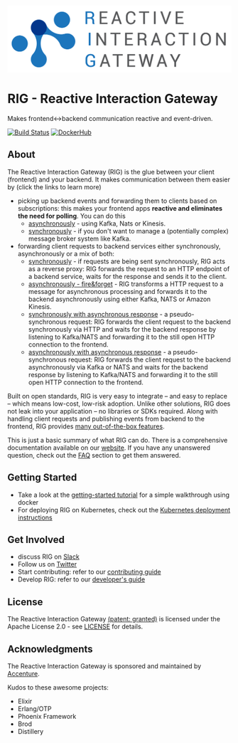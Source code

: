 ![Logo](./logo/Reactive-Interaction-Gateway-logo-cropped.png)

# RIG - Reactive Interaction Gateway

Makes frontend<->backend communication reactive and event-driven.

[![Build Status](https://travis-ci.org/Accenture/reactive-interaction-gateway.svg?branch=master)](https://travis-ci.org/Accenture/reactive-interaction-gateway)
[![DockerHub](https://img.shields.io/docker/pulls/accenture/reactive-interaction-gateway)](https://hub.docker.com/r/accenture/reactive-interaction-gateway)

## About

The Reactive Interaction Gateway (RIG) is the glue between your client (frontend) and your backend. It makes communication between them easier by (click the links to learn more)

- picking up backend events and forwarding them to clients based on subscriptions: this makes your frontend apps **reactive and eliminates the need for polling**. You can do this
  - [asynchronously](https://accenture.github.io/reactive-interaction-gateway/docs/features.html#picking-up-backend-events-and-forwarding-them-to-clients-based-on-subscriptions#asynchronously) - using Kafka, Nats or Kinesis.
  - [synchronously](https://accenture.github.io/reactive-interaction-gateway/docs/features.html#picking-up-backend-events-and-forwarding-them-to-clients-based-on-subscriptions#synchronously) - if you don't want to manage a (potentially complex) message broker system like Kafka.
- forwarding client requests to backend services either synchronously, asynchronously or a mix of both:
  - [synchronously](https://accenture.github.io/reactive-interaction-gateway/docs/features.html#synchronously) - if requests are being sent synchronously, RIG acts as a reverse proxy: RIG forwards the request to an HTTP endpoint of a backend service, waits for the response and sends it to the client.
  - [asynchronously - fire&forget](https://accenture.github.io/reactive-interaction-gateway/docs/features.html#asynchronously---fireforget) - RIG transforms a HTTP request to a message for asynchronous processing and forwards it to the backend asynchronously using either Kafka, NATS or Amazon Kinesis.
  - [synchronously with asynchronous response](https://accenture.github.io/reactive-interaction-gateway/docs/features.html#synchronously---asnychronous-response) - a pseudo-synchronous request: RIG forwards the client request to the backend synchronously via HTTP and waits for the backend response by listening to Kafka/NATS and forwarding it to the still open HTTP connection to the frontend.
  - [asynchronously with asynchronous response](https://accenture.github.io/reactive-interaction-gateway/docs/features.html#asynchronously---asnychronous-response) - a pseudo-synchronous request: RIG forwards the client request to the backend asynchronously via Kafka or NATS and waits for the backend response by listening to Kafka/NATS and forwarding it to the still open HTTP connection to the frontend.

Built on open standards, RIG is very easy to integrate – and easy to replace – which means low-cost, low-risk adoption. Unlike other solutions, RIG does not leak into your application – no libraries or SDKs required. Along with handling client requests and publishing events from backend to the frontend, RIG provides [many out-of-the-box features](https://accenture.github.io/reactive-interaction-gateway/docs/features.html#out-of-the-box-features).

This is just a basic summary of what RIG can do. There is a comprehensive documentation available on our [website](https://accenture.github.io/reactive-interaction-gateway/docs/intro.html). If you have any unanswered question, check out the [FAQ](https://accenture.github.io/reactive-interaction-gateway/docs/faq.html) section to get them answered.

## Getting Started

- Take a look at the [getting-started tutorial](https://accenture.github.io/reactive-interaction-gateway/docs/tutorial.html) for a simple walkthrough using docker
- For deploying RIG on Kubernetes, check out the [Kubernetes deployment instructions](https://github.com/Accenture/reactive-interaction-gateway/tree/284-document-sync-async-http-to-kafka/deployment)

## Get Involved

- discuss RIG on [Slack](https://rig-slackin.herokuapp.com)
- Follow us on [Twitter](https://twitter.com/reactivegateway)
- Start contributing: refer to our [contributing guide](./CONTRIBUTING.md)
- Develop RIG: refer to our [developer's guide](https://accenture.github.io/reactive-interaction-gateway/docs/rig-dev-guide.html)

## License

The Reactive Interaction Gateway [(patent: granted)](https://patents.google.com/patent/US10193992B2/en) is licensed under the Apache License 2.0 - see
[LICENSE](LICENSE) for details.

## Acknowledgments

The Reactive Interaction Gateway is sponsored and maintained by [Accenture](https://accenture.github.io/).

Kudos to these awesome projects:

- Elixir
- Erlang/OTP
- Phoenix Framework
- Brod
- Distillery
